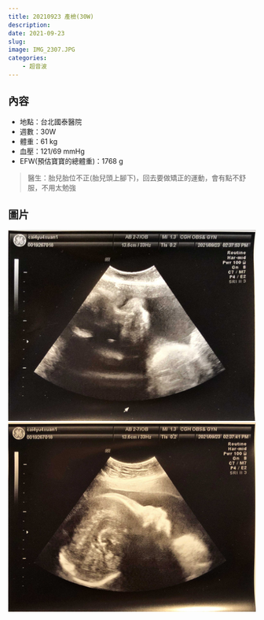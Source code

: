 ```yaml
---
title: 20210923 產檢(30W)
description: 
date: 2021-09-23
slug: 
image: IMG_2307.JPG
categories:
    - 超音波
---
```


## 內容

* 地點：台北國泰醫院
* 週數：30W
* 體重：61 kg  
* 血壓：121/69 mmHg
* EFW(預估寶寶的總體重)：1768 g

> 醫生：胎兒胎位不正(胎兒頭上腳下)，回去要做矯正的運動，會有點不舒服，不用太勉強

## 圖片

![超音波-正面](IMG_2306.JPG)  ![超音波](IMG_2307.JPG)  
